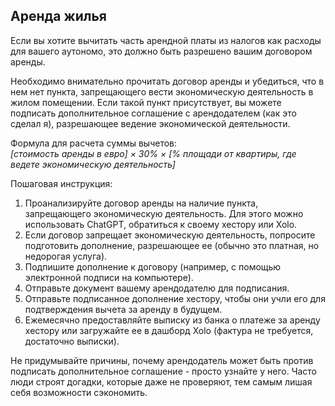 ## Аренда жилья

Если вы хотите вычитать часть арендной платы из налогов как расходы для вашего аутономо, это должно быть разрешено
вашим договором аренды.

Необходимо внимательно прочитать договор аренды и убедиться, что в нем нет пункта, запрещающего вести экономическую
деятельность в жилом помещении. Если такой пункт присутствует, вы можете подписать дополнительное соглашение с
арендодателем (как это сделал я), разрешающее ведение экономической деятельности.

Формула для расчета суммы вычетов:<br>
_[стоимость аренды в евро] × 30% × [% площади от квартиры, где ведете экономическую деятельность]_

Пошаговая инструкция:

1. Проанализируйте договор аренды на наличие пункта, запрещающего экономическую деятельность. Для этого можно
   использовать ChatGPT, обратиться к своему хестору или Xolo.
2. Если договор запрещает экономическую деятельность, попросите подготовить дополнение, разрешающее ее (обычно это
   платная, но недорогая услуга).
3. Подпишите дополнение к договору (например, с помощью электронной подписи на компьютере).
4. Отправьте документ вашему арендодателю для подписания.
5. Отправьте подписанное дополнение хестору, чтобы они учли его для подтверждения вычета за аренду в будущем.
6. Ежемесячно предоставляйте выписку из банка о платеже за аренду хестору или загружайте ее в дашборд Xolo (фактура не
   требуется, достаточно выписки).

Не придумывайте причины, почему арендодатель может быть против подписать дополнительное соглашение - просто узнайте у
него. Часто люди строят догадки, которые даже не проверяют, тем самым лишая себя возможности сэкономить.
